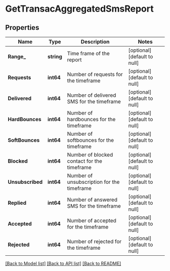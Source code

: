 # GetTransacAggregatedSmsReport

## Properties
Name | Type | Description | Notes
------------ | ------------- | ------------- | -------------
**Range_** | **string** | Time frame of the report | [optional] [default to null]
**Requests** | **int64** | Number of requests for the timeframe | [optional] [default to null]
**Delivered** | **int64** | Number of delivered SMS for the timeframe | [optional] [default to null]
**HardBounces** | **int64** | Number of hardbounces for the timeframe | [optional] [default to null]
**SoftBounces** | **int64** | Number of softbounces for the timeframe | [optional] [default to null]
**Blocked** | **int64** | Number of blocked contact for the timeframe | [optional] [default to null]
**Unsubscribed** | **int64** | Number of unsubscription for the timeframe | [optional] [default to null]
**Replied** | **int64** | Number of answered SMS for the timeframe | [optional] [default to null]
**Accepted** | **int64** | Number of accepted for the timeframe | [optional] [default to null]
**Rejected** | **int64** | Number of rejected for the timeframe | [optional] [default to null]

[[Back to Model list]](../README.md#documentation-for-models) [[Back to API list]](../README.md#documentation-for-api-endpoints) [[Back to README]](../README.md)

